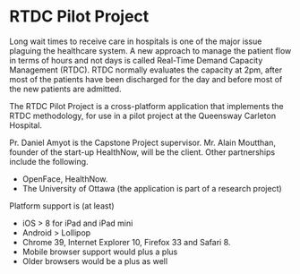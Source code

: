 RTDC Pilot Project
==================

Long wait times to receive care in hospitals is one of the major issue plaguing the healthcare system. A new approach to manage the patient flow in terms of hours and not days is called Real-Time Demand Capacity Management (RTDC).  RTDC normally evaluates the capacity at 2pm, after most of the patients have been discharged for the day and before most of the new patients are admitted.

The RTDC Pilot Project is a cross-platform application that implements the RTDC methodology, for use in a pilot project at the Queensway Carleton Hospital. 

Pr. Daniel Amyot is the Capstone Project supervisor. Mr. Alain Moutthan, founder of the start-up HealthNow, will be the client. Other partnerships include the following.
*	OpenFace, HealthNow. 
*	The University of Ottawa (the application is part of a research project)

Platform support is (at least)
* iOS > 8 for iPad and iPad mini
* Android > Lollipop
* Chrome 39, Internet Explorer 10, Firefox 33 and Safari 8.
* Mobile browser support would plus a plus
* Older browsers would be a plus as well
